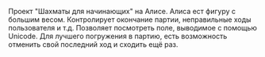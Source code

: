 Проект "Шахматы для начинающих" на Алисе. Алиса ест фигуру с большим весом. Контролирует окончание партии, неправильные ходы пользователя и т.д. Позволяет посмотреть поле, выводимое с помощью Unicode. Для лучшего погружения в партию, есть возможность отменить свой последний ход и сходить ещё раз.

